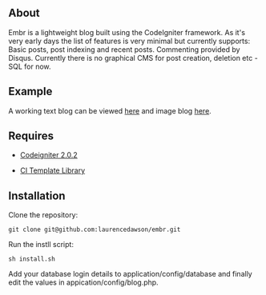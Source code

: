 About
-------
Embr is a lightweight blog built using the CodeIgniter framework. As it's very early days the list of features is very minimal but currently supports: Basic posts, post indexing and recent posts. Commenting provided by Disqus. Currently there is no graphical CMS for post creation, deletion etc - SQL for now.

Example
-------
A working text blog can be viewed [here](http://blog.laurencedawson.com/) and image blog [here](http://images.laurencedawson.com/).

Requires
-------
* [Codeigniter 2.0.2](http://codeigniter.com/download_files/reactor/CodeIgniter_2.0.2.zip)

* [CI Template Library](http://williamsconcepts.com/ci/codeigniter/libraries/template/)

Installation
-------

Clone the repository:

	git clone git@github.com:laurencedawson/embr.git

Run the instll script:

	sh install.sh

Add your database login details to application/config/database and finally edit the values in appication/config/blog.php.